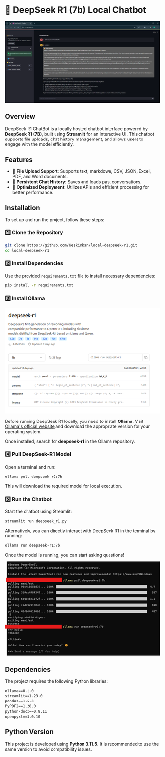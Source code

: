 # 🧠 DeepSeek R1 (7b) Local Chatbot

![Description of Image](Deepseek_local.png)

## Overview
DeepSeek R1 ChatBot is a locally hosted chatbot interface powered by **DeepSeek R1 (7B)**, built using **Streamlit** for an interactive UI. This chatbot supports file uploads, chat history management, and allows users to engage with the model efficiently.

## Features
- 📂 **File Upload Support**: Supports text, markdown, CSV, JSON, Excel, PDF, and Word documents.
- 💬 **Persistent Chat History**: Saves and loads past conversations.
- 🚀 **Optimized Deployment**: Utilizes APIs and efficient processing for better performance.

## Installation

To set up and run the project, follow these steps:

### 1️⃣ Clone the Repository
```bash
git clone https://github.com/Keskinksn/local-deepseek-r1.git
cd local-deepseek-r1
```

### 2️⃣ Install Dependencies
Use the provided `requirements.txt` file to install necessary dependencies:
```bash
pip install -r requirements.txt
```

### 3️⃣ Install Ollama
![Description of Image](model_r1.png)

Before running DeepSeek R1 locally, you need to install **Ollama**. Visit [Ollama's official website](https://ollama.com/) and download the appropriate version for your operating system.

Once installed, search for **deepseek-r1** in the Ollama repository.

### 4️⃣ Pull DeepSeek-R1 Model
Open a terminal and run:
```bash
ollama pull deepseek-r1:7b
```
This will download the required model for local execution.

### 5️⃣ Run the Chatbot
Start the chatbot using Streamlit:
```bash
streamlit run deepseek_r1.py
```
Alternatively, you can directly interact with DeepSeek R1 in the terminal by running:
```bash
ollama run deepseek-r1:7b
```
Once the model is running, you can start asking questions!

![Description of Image](console.png)

## Dependencies
The project requires the following Python libraries:
```txt
ollama==0.1.0
streamlit==1.23.0
pandas==1.5.3
PyPDF2==1.28.0
python-docx==0.8.11
openpyxl==3.0.10
```

## Python Version
This project is developed using **Python 3.11.5**. It is recommended to use the same version to avoid compatibility issues.
